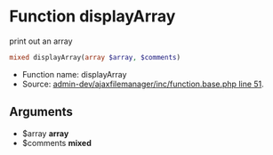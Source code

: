 Function displayArray
===========================

print out an array



```php
mixed displayArray(array $array, $comments)
```

* Function name: displayArray
* Source: [admin-dev/ajaxfilemanager/inc/function.base.php line 51](https://github.com/PrestaShop/PrestaShop/blob/1.5.0.15/admin-dev/ajaxfilemanager/inc/function.base.php#L51).

Arguments
---------

* $array **array**
* $comments **mixed**

